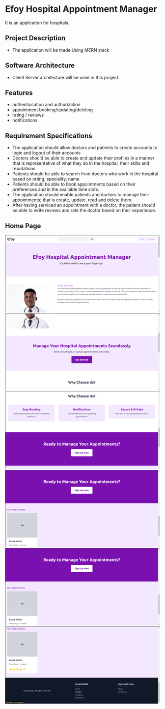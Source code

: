 # Efoy Hospital Appointment Manager
It is an application for hospitals.

## Project Description
- The application will be made Using MERN stack

## Software Architecture
- Client Server architecture will be used in this project.

## Features
- authenticcation and authorization
- appointment booking/updating/deleting
- rating / reviews
- notifications


## Requirement Specifications

- The application should allow doctors and patients to create accounts to login and logout of their accounts
- Doctors should be able to create and update their profiles in a manner that is representative of what they do in the hospital, their skills and reputations
- Patients should be able to search from doctors who work in the hospital based on rating, speciality, name
- Patients should be able to book appointments based on their preferences and in the available time slots.
- The application should enable patients and doctors to manage their appointments; that is create, update, read and delete them.
- After having serviced an appointment with a doctor, the patient should be able to write reviews and rate the doctor based on their experience.


## Home Page
![alt text](<screenshots/Screenshot from 2024-09-06 17-06-25.png>)
![alt text](<screenshots/Screenshot from 2024-09-06 17-06-38.png>)
![alt text](<screenshots/Screenshot from 2024-09-06 17-06-45.png>)
![alt text](<screenshots/Screenshot from 2024-09-06 17-06-57.png>)
![alt text](<screenshots/Screenshot from 2024-09-06 17-06-57.png>)
![alt text](<screenshots/Screenshot from 2024-09-06 17-07-04.png>)